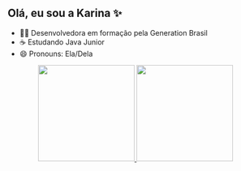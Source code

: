 ## Olá, eu sou a Karina ✨

- 👩‍💻 Desenvolvedora em formação pela Generation Brasil
- ☕ Estudando Java Junior
- 😄 Pronouns: Ela/Dela

<div align="center">
  <a href="https://github.com/drifaro">
  <img height="190em" src="https://github-readme-stats.vercel.app/api?username=karinarv&show_icons=true&theme=radical"/>
  <img height="190em" src="https://github-readme-stats.vercel.app/api/top-langs/?username=karinarv&layout=compact&langs_count=7&theme=radical"/>
</div>

 
